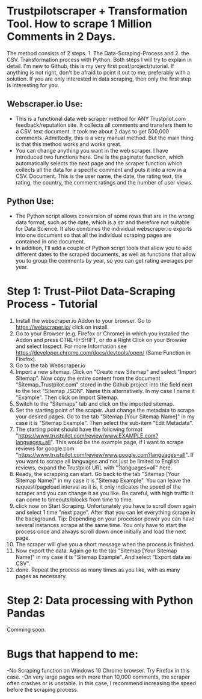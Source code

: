 # Trustpilotscraper + Transformation Tool. How to scrape 1 Million Comments in 2 Days. 

The method consists of 2 steps. 1. The Data-Scraping-Process and 2. the CSV. Transformation process with Python. Both steps I will try to explain in detail. 
I'm new to Github, this is my very first post/project/tutorial. If anything is not right, don't be afraid to point it out to me, preferably with a solution. If you are only interested in data scraping, then only the first step is interesting for you. 

## Webscraper.io Use:
- This is a functional data web scraper method for ANY Trustpilot.com feedback/reputation site. It collects all comments and transfers them to a CSV. text document. It took me about 2 days to get 500,000 comments. Admittedly, this is a very manual method. But the main thing is that this method works and works great.
- You can change anything you want in the web scraper. I have introduced two functions here. One is the paginator function, which automatically selects the next page and the scraper function which collects all the data for a specific comment and puts it into a row in a CSV. Document. This is the user name, the date, the rating text, the rating, the country, the comment ratings and the number of user views. 

## Python Use:
- The Python script allows conversion of some rows that are in the wrong data format, such as the date, which is a str and therefore not suitable for Data Science. It also combines the individual webscraper.io exports into one document so that all the individual scraping pages are contained in one document. 
- In addition, I'll add a couple of Python script tools that allow you to add different dates to the scraped documents, as well as functions that allow you to group the comments by year, so you can get rating averages per year.

# Step 1: Trust-Pilot Data-Scraping Process - Tutorial
1. Install the webscraper.io Addon to your browser. Go to https://webscraper.io/ click on install.
3. Go to your Browser (e.g. Firefox or Chrome) in which you installed the Addon and press CTRL+I+SHIFT, or do a Right Click on your Browser and select Inspect. For more Information see https://developer.chrome.com/docs/devtools/open/ (Same Function in Firefox).
5. Go to the tab Webscraper.io
6. Import a new sitemap. Click on "Create new Sitemap" and select "Import Sitemap". Now copy the entire content from the document "Sitemap_Trustpilot.com" stored in the Github project into the field next to the text "Sitemap JSON". Name this alternatively. In my case I name it "Example". Then click on Import Sitemap. 
7. Switch to the "Sitemaps" tab and click on the imported sitemap.
8. Set the starting point of the scaper. Just change the metadata to scrape your desired pages. Go to the tab "Sitemap [Your Sitemap Name]" in my case it is "Sitemap Example". Then select the sub-item "Edit Metadata". 
8. The starting point should have the following format "https://www.trustpilot.com/review/www.EXAMPLE.com?languages=all". This would be the example page, if I want to scrape reviews for google.com "https://www.trustpilot.com/review/www.google.com?languages=all". If you want to scrape all languages and not just be limited to English reviews, expand the Trustpilot URL with "?languages=all" here.
9. Ready, the scrapping can start. Go back to the tab "Sitemap [Your Sitemap Name]" in my case it is "Sitemap Example". You can leave the request/pageload interval as it is, it only indicates the speed of the scraper and you can change it as you like. Be careful, with high traffic it can come to timeouts/blocks from time to time. 
10. click now on Start Scraping. Unfortunately you have to scroll down again and select 1 time "next page". After that you can let everything scrape in the background. Tip: Depending on your processor power you can have several instances scrape at the same time. You only have to start the process once and always scroll down once initially and load the next page.
11. The scraper will give you a short message when the process is finished. 
12. Now export the data. Again go to the tab "Sitemap [Your Sitemap Name]" in my case it is "Sitemap Example". And select "Export data as CSV".
13. done. Repeat the process as many times as you like, with as many pages as necessary.

# Step 2: Data processing with Python Pandas
Comming soon.

# Bugs that happend to me:
-No Scraping function on Windows 10 Chrome browser. Try Firefox in this case.
-On very large pages with more than 10,000 comments, the scraper often crashes or is unstable. In this case, I recommend increasing the speed before the scraping process.
